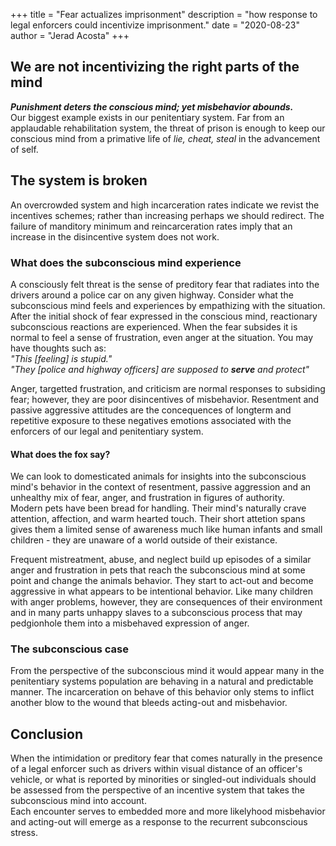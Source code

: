 +++
title = "Fear actualizes imprisonment"
description = "how response to legal enforcers could incentivize imprisonment."
date = "2020-08-23"
author = "Jerad Acosta"
+++

## We are not incentivizing the right parts of the mind

***Punishment deters the conscious mind; yet misbehavior abounds.***  
Our biggest example exists in our penitentiary system. Far from an applaudable rehabilitation system, the threat of prison is enough to keep our conscious mind from a primative life of *lie, cheat, steal* in the advancement of self.  


## The system is broken  

An overcrowded system and high incarceration rates indicate we revist the incentives schemes; rather than increasing perhaps we should redirect. The failure of manditory minimum and reincarceration rates imply that an increase in the disincentive system does not work.  


### What does the subconscious mind experience  

A consciously felt threat is the sense of preditory fear that radiates into the drivers around a police car on any given highway. Consider what the subconscious mind feels and experiences by empathizing with the situation. After the initial shock of fear expressed in the conscious mind, reactionary subconscious reactions are experienced. When the fear subsides it is normal to feel a sense of frustration, even anger at the situation. You may have thoughts such as:  
*"This [feeling] is stupid."*  
*"They [police and highway officers] are supposed to **serve** and protect"*  

Anger, targetted frustration, and criticism are normal responses to subsiding fear; however, they are poor disincentives of misbehavior. Resentment and passive aggressive attitudes are the concequences of longterm and repetitive exposure to these negatives emotions associated with the enforcers of our legal and penitentiary system.  


#### What does the fox say?  

We can look to domesticated animals for insights into the subconscious mind's behavior in the context of resentment, passive aggression and an unhealthy mix of fear, anger, and frustration in figures of authority.  
Modern pets have been bread for handling. Their mind's naturally crave attention, affection, and warm hearted touch. Their short attetion spans gives them a limited sense of awareness much like human infants and small children - they are unaware of a world outside of their existance.  

Frequent mistreatment, abuse, and neglect build up episodes of a similar anger and frustration in pets that reach the subconscious mind at some point and change the animals behavior. They start to act-out and become aggressive in what appears to be intentional behavior. Like many children with anger problems, however, they are consequences of their environment and in many parts unhappy slaves to a subconscious process that may pedgionhole them into a misbehaved expression of anger.  


### The subconscious case  

From the perspective of the subconscious mind it would appear many in the penitentiary systems population are behaving in a natural and predictable manner. The incarceration on behave of this behavior only stems to inflict another blow to the wound that bleeds acting-out and misbehavior.  


## Conclusion

When the intimidation or preditory fear that comes naturally in the presence of a legal enforcer such as drivers within visual distance of an officer's vehicle, or what is reported by minorities or singled-out individuals should be assessed from the perspective of an incentive system that takes the subconscious mind into account.  
Each encounter serves to embedded more and more likelyhood misbehavior and acting-out will emerge as a response to the recurrent subconscious stress.
